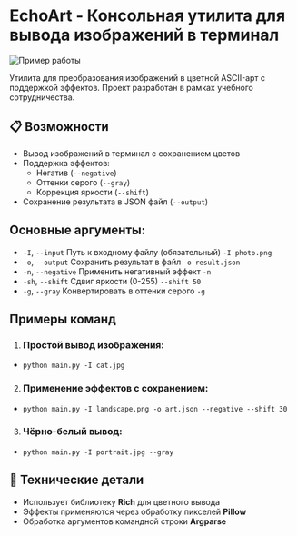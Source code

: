 # EchoArt - Консольная утилита для вывода изображений в терминал

![Пример работы](https://github.com/user-attachments/assets/c7607faa-142b-42fc-9a73-96c7688209cf)

Утилита для преобразования изображений в цветной ASCII-арт с поддержкой эффектов. Проект разработан в рамках учебного сотрудничества.

## 📋 Возможности

- Вывод изображений в терминал с сохранением цветов
- Поддержка эффектов:
  - Негатив (`--negative`)
  - Оттенки серого (`--gray`)
  - Коррекция яркости (`--shift`)
- Сохранение результата в JSON файл (`--output`)

## Основные аргументы:
- `-I`, `--input`	Путь к входному файлу (обязательный)	`-I photo.png`
- `-o`, `--output`	Сохранить результат в файл	`-o result.json`
- `-n`, `--negative`	Применить негативный эффект	`-n`
- `-sh`, `--shift`	Сдвиг яркости (0-255)	`--shift 50`
- `-g`, `--gray`	Конвертировать в оттенки серого	`-g`

## Примеры команд
1. ### Простой вывод изображения:
  - `python main.py -I cat.jpg`
2. ### Применение эффектов с сохранением:
  - `python main.py -I landscape.png -o art.json --negative --shift 30`
3. ### Чёрно-белый вывод:
  - `python main.py -I portrait.jpg --gray`

## 🔧 Технические детали
- Использует библиотеку **Rich** для цветного вывода
- Эффекты применяются через обработку пикселей **Pillow**
- Обработка аргументов командной строки **Argparse**
